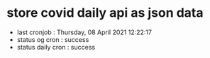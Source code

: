 # store covid daily api as json data

- last cronjob : Thursday, 08 April 2021 12:22:17
- status og cron : success
- status daily cron : success
      
      